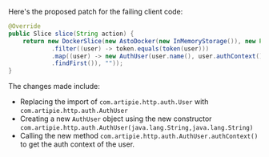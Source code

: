 Here's the proposed patch for the failing client code:

```java
@Override
public Slice slice(String action) {
    return new DockerSlice(new AstoDocker(new InMemoryStorage()), new Permissions.Single(TestAuthentication.ALICE.name(), action), new BearerAuthScheme((token) -> CompletableFuture.completedFuture(Stream.of(TestAuthentication.ALICE, TestAuthentication.BOB)
            .filter((user) -> token.equals(token(user)))
            .map((user) -> new AuthUser(user.name(), user.authContext()))
            .findFirst()), ""));
}
```

The changes made include:

* Replacing the import of `com.artipie.http.auth.User` with `com.artipie.http.auth.AuthUser`
* Creating a new `AuthUser` object using the new constructor `com.artipie.http.auth.AuthUser(java.lang.String,java.lang.String)`
* Calling the new method `com.artipie.http.auth.AuthUser.authContext()` to get the auth context of the user.